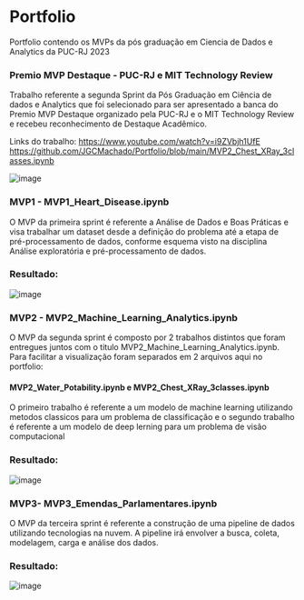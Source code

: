 # Portfolio
Portfolio contendo os MVPs da pós graduação em Ciencia de Dados e Analytics da PUC-RJ 2023

### Premio MVP Destaque - PUC-RJ e MIT Technology Review

Trabalho referente a segunda Sprint da Pós Graduação em Ciência de dados e Analytics que foi selecionado para ser apresentado a banca do Premio MVP Destaque organizado pela PUC-RJ e o MIT Technology Review e recebeu reconhecimento de Destaque Acadêmico.

Links do trabalho: 
https://www.youtube.com/watch?v=i9ZVbjh1UfE
https://github.com/JGCMachado/Portfolio/blob/main/MVP2_Chest_XRay_3classes.ipynb

![image](https://github.com/JGCMachado/Portfolio/assets/131912786/7304be91-d038-4d63-8422-ff5fde6d4be8)

### MVP1 - MVP1_Heart_Disease.ipynb

O MVP da primeira sprint é referente a Análise de Dados e Boas Práticas e visa trabalhar um dataset desde a definição do problema até a etapa de pré-processamento de dados, conforme esquema visto na disciplina Análise exploratória e pré-processamento de dados.

### Resultado:

![image](https://github.com/JGCMachado/Portfolio/assets/131912786/b524b476-7455-4801-a156-ac2e8c299d5b)


### MVP2 - MVP2_Machine_Learning_Analytics.ipynb

O MVP da segunda sprint é composto por 2 trabalhos distintos que foram entregues juntos com o titulo MVP2_Machine_Learning_Analytics.ipynb. Para facilitar a visualização foram separados em 2 arquivos aqui no portfolio:

  #### MVP2_Water_Potability.ipynb e MVP2_Chest_XRay_3classes.ipynb

O primeiro trabalho é referente a um modelo de machine learning utilizando metodos classicos para um problema de classificação e o segundo trabalho é referente a um modelo de deep lerning para um problema de visão computacional

### Resultado:

![image](https://github.com/JGCMachado/Portfolio/assets/131912786/addef928-3f22-4239-8a5c-edb049301df1)


### MVP3- MVP3_Emendas_Parlamentares.ipynb

O MVP da terceira sprint é referente a construção de uma pipeline de dados utilizando tecnologias na nuvem. A pipeline irá envolver a busca, coleta, modelagem, carga e análise dos dados.

### Resultado:

![image](https://github.com/JGCMachado/Portfolio/assets/131912786/77a6b658-0319-4822-920f-c82a8a09aa3c)
